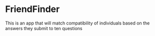 # FriendFinder
This is an app that will match compatibility of individuals based on the answers they submit to ten questions
